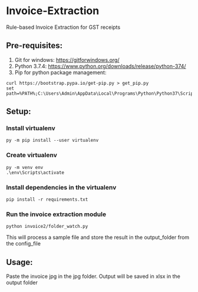 # Invoice-Extraction
Rule-based Invoice Extraction for GST receipts

## Pre-requisites:
1. Git for windows: https://gitforwindows.org/
2. Python 3.7.4: https://www.python.org/downloads/release/python-374/
3. Pip for python package management: 
  ```
  curl https://bootstrap.pypa.io/get-pip.py > get_pip.py
  set path=%PATH%;C:\Users\Admin\AppData\Local\Programs\Python\Python37\Scripts
  ```
## Setup:
### Install virtualenv
```
py -m pip install --user virtualenv
```
### Create virtualenv
```
py -m venv env
.\env\Scripts\activate
```
### Install dependencies in the virtualenv
```
pip install -r requirements.txt
```
### Run the invoice extraction module
```
python invoice2/folder_watch.py
```
This will process a sample file and store the result in the output_folder from the config_file

## Usage:
Paste the invoice jpg in the jpg folder.
Output will be saved in xlsx in the output folder
